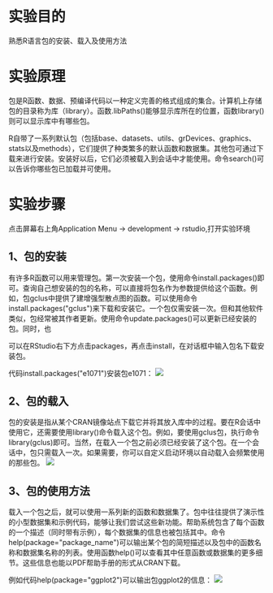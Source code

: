 # 实验目的

熟悉R语言包的安装、载入及使用方法
 
# 实验原理

包是R函数、数据、预编译代码以一种定义完善的格式组成的集合。计算机上存储包的目录称为库（library）。函数.libPaths\(\)能够显示库所在的位置，函数library\(\)则可以显示库中有哪些包。

R自带了一系列默认包（包括base、datasets、utils、grDevices、graphics、stats以及methods），它们提供了种类繁多的默认函数和数据集。其他包可通过下载来进行安装。安装好以后，它们必须被载入到会话中才能使用。命令search\(\)可以告诉你哪些包已加载并可使用。

# 实验步骤

点击屏幕右上角Application Menu -&gt; development -&gt; rstudio,打开实验环境

## 1、包的安装

有许多R函数可以用来管理包。第一次安装一个包，使用命令install.packages\(\)即可。查询自己想安装的包的名称，可以直接将包名作为参数提供给这个函数。例如，包gclus中提供了建增强型散点图的函数。可以使用命令install.packages\("gclus"\)来下载和安装它。一个包仅需安装一次。但和其他软件类似，包经常被其作者更新。使用命令update.packages\(\)可以更新已经安装的包。同时，也

可以在RStudio右下方点击packages，再点击install，在对话框中输入包名下载安装包。

代码install.packages\("e1071"\)安装包e1071：
![](https://kfcoding-static.oss-cn-hangzhou.aliyuncs.com/gitcourse-bigdata/1-1-2-1_20171107054127.027.png)

## 2、包的载入

包的安装是指从某个CRAN镜像站点下载它并将其放入库中的过程。要在R会话中使用它，还需要使用library\(\)命令载入这个包。例如，要使用gclus包，执行命令library\(gclus\)即可。当然，在载入一个包之前必须已经安装了这个包。在一个会话中，包只需载入一次。如果需要，你可以自定义启动环境以自动载入会频繁使用的那些包。
![](https://kfcoding-static.oss-cn-hangzhou.aliyuncs.com/gitcourse-bigdata/1-1-2-2_20171107054439.039.png)

## 3、包的使用方法

载入一个包之后，就可以使用一系列新的函数和数据集了。包中往往提供了演示性的小型数据集和示例代码，能够让我们尝试这些新功能。帮助系统包含了每个函数的一个描述（同时带有示例），每个数据集的信息也被包括其中。命令help\(package="package\_name"\)可以输出某个包的简短描述以及包中的函数名称和数据集名称的列表。使用函数help\(\)可以查看其中任意函数或数据集的更多细节。这些信息也能以PDF帮助手册的形式从CRAN下载。

例如代码help\(package="ggplot2"\)可以输出包ggplot2的信息：
![](https://kfcoding-static.oss-cn-hangzhou.aliyuncs.com/gitcourse-bigdata/1-1-2-3_20171107055214.014.png)